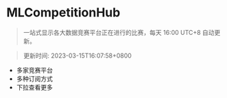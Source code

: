 # MLCompetitionHub

> 一站式显示各大数据竞赛平台正在进行的比赛，每天 16:00 UTC+8 自动更新。
  
> 更新时间: 2023-03-15T16:07:58+0800 

* 多家竞赛平台
* 多种订阅方式
* 下拉查看更多